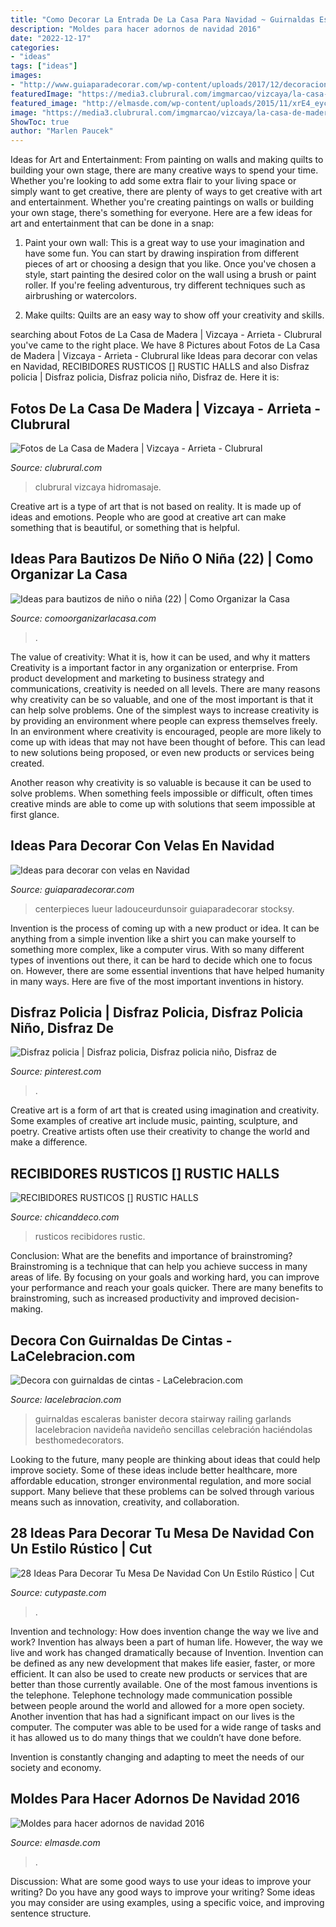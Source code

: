 ```yaml
---
title: "Como Decorar La Entrada De La Casa Para Navidad ~ Guirnaldas Escaleras Banister Decora Stairway Railing Garlands Lacelebracion Navideña Navideño Sencillas Celebración Haciéndolas Besthomedecorators"
description: "Moldes para hacer adornos de navidad 2016"
date: "2022-12-17"
categories:
- "ideas"
tags: ["ideas"]
images:
- "http://www.guiaparadecorar.com/wp-content/uploads/2017/12/decoracion-navidad-velas-31.jpg"
featuredImage: "https://media3.clubrural.com/imgmarcao/vizcaya/la-casa-de-madera/129920_la-casa-de-madera_1363422505_o.jpg"
featured_image: "http://elmasde.com/wp-content/uploads/2015/11/xrE4_eyc1yY.jpg"
image: "https://media3.clubrural.com/imgmarcao/vizcaya/la-casa-de-madera/129920_la-casa-de-madera_1363422505_o.jpg"
ShowToc: true
author: "Marlen Paucek"
---
```



Ideas for Art and Entertainment: From painting on walls and making quilts to building your own stage, there are many creative ways to spend your time.
Whether you're looking to add some extra flair to your living space or simply want to get creative, there are plenty of ways to get creative with art and entertainment. Whether you're creating paintings on walls or building your own stage, there's something for everyone. Here are a few ideas for art and entertainment that can be done in a snap:
1. Paint your own wall: This is a great way to use your imagination and have some fun. You can start by drawing inspiration from different pieces of art or choosing a design that you like. Once you've chosen a style, start painting the desired color on the wall using a brush or paint roller. If you're feeling adventurous, try different techniques such as airbrushing or watercolors.

2. Make quilts: Quilts are an easy way to show off your creativity and skills.

	

		
searching about Fotos de La Casa de Madera | Vizcaya - Arrieta - Clubrural you've came to the right place. We have 8 Pictures about Fotos de La Casa de Madera | Vizcaya - Arrieta - Clubrural like Ideas para decorar con velas en Navidad, RECIBIDORES RUSTICOS [] RUSTIC HALLS and also Disfraz policia | Disfraz policia, Disfraz policia niño, Disfraz de. Here it is:
		
    
## Fotos De La Casa De Madera | Vizcaya - Arrieta - Clubrural

<img loading=lazy src="https://media3.clubrural.com/imgmarcao/vizcaya/la-casa-de-madera/129920_la-casa-de-madera_1363422505_o.jpg" onerror="this.onerror=null;this.src='https://tse4.mm.bing.net/th?id=OIP.AQZrihR3eC55jx-PX8DBuAHaE7&amp;pid=15.1';" alt="Fotos de La Casa de Madera | Vizcaya - Arrieta - Clubrural">

_Source: clubrural.com_

>clubrural vizcaya hidromasaje. 

	

Creative art is a type of art that is not based on reality. It is made up of ideas and emotions. People who are good at creative art can make something that is beautiful, or something that is helpful.

    
## Ideas Para Bautizos De Niño O Niña (22) | Como Organizar La Casa

<img loading=lazy src="https://comoorganizarlacasa.com/wp-content/uploads/2016/12/Ideas-para-bautizos-de-niño-o-niña-22.jpg" onerror="this.onerror=null;this.src='https://tse1.mm.bing.net/th?id=OIP.MEwCOtrPoaIhqAbvYNwBsQHaKv&amp;pid=15.1';" alt="Ideas para bautizos de niño o niña (22) | Como Organizar la Casa">

_Source: comoorganizarlacasa.com_

>. 

	

The value of creativity: What it is, how it can be used, and why it matters
Creativity is a important factor in any organization or enterprise. From product development and marketing to business strategy and communications, creativity is needed on all levels. There are many reasons why creativity can be so valuable, and one of the most important is that it can help solve problems.
One of the simplest ways to increase creativity is by providing an environment where people can express themselves freely. In an environment where creativity is encouraged, people are more likely to come up with ideas that may not have been thought of before. This can lead to new solutions being proposed, or even new products or services being created.

Another reason why creativity is so valuable is because it can be used to solve problems. When something feels impossible or difficult, often times creative minds are able to come up with solutions that seem impossible at first glance.

    
## Ideas Para Decorar Con Velas En Navidad

<img loading=lazy src="http://www.guiaparadecorar.com/wp-content/uploads/2017/12/decoracion-navidad-velas-31.jpg" onerror="this.onerror=null;this.src='https://tse3.mm.bing.net/th?id=OIP.-RBGHAk8CB3PJ8P4doUhEADMEx&amp;pid=15.1';" alt="Ideas para decorar con velas en Navidad">

_Source: guiaparadecorar.com_

>centerpieces lueur ladouceurdunsoir guiaparadecorar stocksy. 

	

Invention is the process of coming up with a new product or idea. It can be anything from a simple invention like a shirt you can make yourself to something more complex, like a computer virus. With so many different types of inventions out there, it can be hard to decide which one to focus on. However, there are some essential inventions that have helped humanity in many ways. Here are five of the most important inventions in history.

    
## Disfraz Policia | Disfraz Policia, Disfraz Policia Niño, Disfraz De

<img loading=lazy src="https://i.pinimg.com/736x/04/54/d5/0454d5f39777c0e7b76663defbb6ccc6--valentine-box-jazz.jpg" onerror="this.onerror=null;this.src='https://tse2.mm.bing.net/th?id=OIP.iLeHBp0-QZ0yZu3Jt45MQAHaNK&amp;pid=15.1';" alt="Disfraz policia | Disfraz policia, Disfraz policia niño, Disfraz de">

_Source: pinterest.com_

>. 

	

Creative art is a form of art that is created using imagination and creativity. Some examples of creative art include music, painting, sculpture, and poetry. Creative artists often use their creativity to change the world and make a difference.

    
## RECIBIDORES RUSTICOS [] RUSTIC HALLS

<img loading=lazy src="http://2.bp.blogspot.com/-rD6fwFhkCWo/UWKYhlNxgVI/AAAAAAAAbyU/pJc5LJ0P0uA/s1600/recibidor+rustico.jpg" onerror="this.onerror=null;this.src='https://tse3.mm.bing.net/th?id=OIP.WQgFDer1cUR_tz7rMvCiKQAAAA&amp;pid=15.1';" alt="RECIBIDORES RUSTICOS [] RUSTIC HALLS">

_Source: chicanddeco.com_

>rusticos recibidores rustic. 

	

Conclusion: What are the benefits and importance of brainstroming?
Brainstroming is a technique that can help you achieve success in many areas of life. By focusing on your goals and working hard, you can improve your performance and reach your goals quicker. There are many benefits to brainstroming, such as increased productivity and improved decision-making.

    
## Decora Con Guirnaldas De Cintas - LaCelebracion.com

<img loading=lazy src="https://imagenes.lacelebracion.com/Navidad/Guirnaldas de cintas 11.JPEG" onerror="this.onerror=null;this.src='https://tse2.mm.bing.net/th?id=OIP.mcO0c-P6oZl9-LZ38mgVXAHaJ5&amp;pid=15.1';" alt="Decora con guirnaldas de cintas - LaCelebracion.com">

_Source: lacelebracion.com_

>guirnaldas escaleras banister decora stairway railing garlands lacelebracion navideña navideño sencillas celebración haciéndolas besthomedecorators. 

	

Looking to the future, many people are thinking about ideas that could help improve society. Some of these ideas include better healthcare, more affordable education, stronger environmental regulation, and more social support. Many believe that these problems can be solved through various means such as innovation, creativity, and collaboration.

    
## 28 Ideas Para Decorar Tu Mesa De Navidad Con Un Estilo Rústico | Cut

<img loading=lazy src="https://www.cutypaste.com/wp-content/uploads/2015/12/9fc10254e81f36de09b5e25697634ec4.jpg" onerror="this.onerror=null;this.src='https://tse1.mm.bing.net/th?id=OIP.0oyirf_i7R8VF49yHYIuwQHaLI&amp;pid=15.1';" alt="28 Ideas Para Decorar Tu Mesa De Navidad Con Un Estilo Rústico | Cut">

_Source: cutypaste.com_

>. 

	

Invention and technology: How does invention change the way we live and work?
Invention has always been a part of human life. However, the way we live and work has changed dramatically because of Invention. Invention can be defined as any new development that makes life easier, faster, or more efficient. It can also be used to create new products or services that are better than those currently available.
One of the most famous inventions is the telephone. Telephone technology made communication possible between people around the world and allowed for a more open society. Another invention that has had a significant impact on our lives is the computer. The computer was able to be used for a wide range of tasks and it has allowed us to do many things that we couldn’t have done before.

Invention is constantly changing and adapting to meet the needs of our society and economy.

    
## Moldes Para Hacer Adornos De Navidad 2016

<img loading=lazy src="http://elmasde.com/wp-content/uploads/2015/11/xrE4_eyc1yY.jpg" onerror="this.onerror=null;this.src='https://tse1.mm.bing.net/th?id=OIP.TQx1fRLY2l4KPo9P_BS7PgHaJ3&amp;pid=15.1';" alt="Moldes para hacer adornos de navidad 2016">

_Source: elmasde.com_

>. 

	

Discussion: What are some good ways to use your ideas to improve your writing?
Do you have any good ways to improve your writing? Some ideas you may consider are using examples, using a specific voice, and improving sentence structure.

